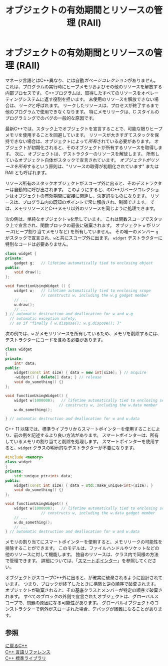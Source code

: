 ﻿---
title: オブジェクトの有効期間とリソースの管理 (RAII)
description: リソースリークを回避するためにC++ 、最新の RAII の原則に従います。
ms.date: 11/19/2019
ms.topic: conceptual
ms.assetid: 8aa0e1a1-e04d-46b1-acca-1d548490700f
ms.openlocfilehash: d30b5296b35bec7f8949057becfaeeea61ef09a0
ms.sourcegitcommit: 8e285a766523e653aeeb34d412dc6f615ef7b17b
ms.translationtype: MT
ms.contentlocale: ja-JP
ms.lasthandoff: 03/21/2020
ms.locfileid: "80078032"
---
# <a name="object-lifetime-and-resource-management-raii"></a>オブジェクトの有効期間とリソースの管理 (RAII)

マネージ言語とはC++異なり、には自動*ガベージコレクション*がありません。 これは、プログラムの実行時にヒープメモリおよびその他のリソースを解放する内部プロセスです。 C++プログラムは、取得したすべてのリソースをオペレーティングシステムに返す役割を担います。 未使用のリソースを解放できない場合は、*リーク*と呼ばれます。 リークしたリソースは、プロセスが終了するまで他のプログラムで使用できなくなります。 特にメモリリークは、C スタイルのプログラミングでのバグの一般的な原因です。

最新C++では、スタック上でオブジェクトを宣言することで、可能な限りヒープメモリを使用することを回避しています。 リソースが大きすぎてスタックを保持できない場合は、オブジェクトによって*所有*されている必要があります。 オブジェクトが初期化されると、そのオブジェクトが所有するリソースを取得します。 次に、オブジェクトは、デストラクターのリソースを解放します。 所有しているオブジェクト自体がスタックで宣言されています。 *オブジェクトがリソースを所有*するという原則は、"リソースの取得が初期化されています" または RAII とも呼ばれます。

リソース所有のスタックオブジェクトがスコープ外に出ると、そのデストラクターは自動的に呼び出されます。 このようにすると、のC++ガベージコレクションはオブジェクトの有効期間に密接に関連し、決定的なものになります。 リソースは、プログラム内の既知のポイントで常に解放され、制御できます。 では、メモリリソースとC++メモリ以外のリソースを同じように処理できます。

次の例は、単純なオブジェクト `w`を示しています。 これは関数スコープでスタック上で宣言され、関数ブロックの最後に破棄されます。 オブジェクト `w` が*リソース*(ヒープ割り当てメモリなど) を所有していません。 その唯一のメンバー `g` がスタックで宣言され、`w`と共にスコープ外に出ます。 `widget` デストラクターに特別なコードは必要ありません。

```cpp
class widget {
private:
    gadget g;   // lifetime automatically tied to enclosing object
public:
    void draw();
};

void functionUsingWidget () {
    widget w;   // lifetime automatically tied to enclosing scope
                // constructs w, including the w.g gadget member
    // ...
    w.draw();
    // ...
} // automatic destruction and deallocation for w and w.g
  // automatic exception safety,
  // as if "finally { w.dispose(); w.g.dispose(); }"
```

次の例では、`w` がメモリリソースを所有しているため、メモリを削除するには、デストラクターにコードを含める必要があります。

```cpp
class widget
{
private:
    int* data;
public:
    widget(const int size) { data = new int[size]; } // acquire
    ~widget() { delete[] data; } // release
    void do_something() {}
};

void functionUsingWidget() {
    widget w(1000000);   // lifetime automatically tied to enclosing scope
                        // constructs w, including the w.data member
    w.do_something();

} // automatic destruction and deallocation for w and w.data

```

C++ 11 以降では、標準ライブラリからスマートポインターを使用することにより、前の例を記述するより良い方法があります。 スマートポインターは、所有しているメモリの割り当てと削除を処理します。 スマートポインターを使用すると、`widget` クラスの明示的なデストラクターが不要になります。

```cpp
#include <memory>
class widget
{
private:
    std::unique_ptr<int> data;
public:
    widget(const int size) { data = std::make_unique<int>(size); }
    void do_something() {}
};

void functionUsingWidget() {
    widget w(1000000);   // lifetime automatically tied to enclosing scope
                // constructs w, including the w.data gadget member
    // ...
    w.do_something();
    // ...
} // automatic destruction and deallocation for w and w.data

```

メモリの割り当てにスマートポインターを使用すると、メモリリークの可能性を排除することができます。 このモデルは、ファイルハンドルやソケットなどの他のリソースに対して機能します。 独自のリソースは、クラス内で同様の方法で管理できます。 詳細については、「[スマートポインター](smart-pointers-modern-cpp.md)」を参照してください。

オブジェクトがスコープC++外に出ると、が確実に破棄されるように設計されています。 つまり、ブロックが終了したときに構築と逆の順序で破棄されます。 オブジェクトが破棄されると、その基底クラスとメンバーが特定の順序で破棄されます。 すべてのブロックの外側で宣言されたオブジェクトは、グローバルスコープで、問題の原因になる可能性があります。 グローバルオブジェクトのコンストラクターで例外がスローされた場合、デバッグが困難になることがあります。

## <a name="see-also"></a>参照

[に戻るC++](../cpp/welcome-back-to-cpp-modern-cpp.md)<br/>
[C++ 言語リファレンス](../cpp/cpp-language-reference.md)<br/>
[C++ 標準ライブラリ](../standard-library/cpp-standard-library-reference.md)
